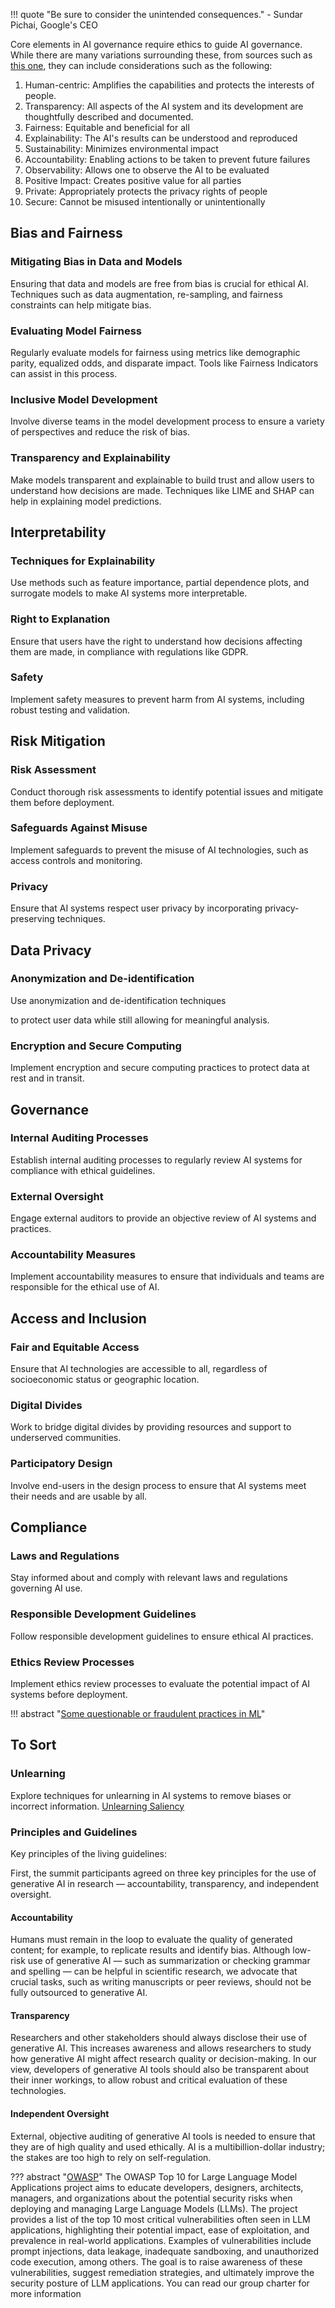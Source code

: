 !!! quote "Be sure to consider the unintended consequences."
    - Sundar Pichai, Google's CEO

Core elements in AI governance require ethics to guide AI governance. While there are many variations surrounding these, from sources such as [this one](https://www.pdpc.gov.sg/-/media/files/pdpc/pdf-files/resource-for-organisation/ai/sgmodelaigovframework2.pdf), they can include considerations such as the following:

1. Human-centric: Amplifies the capabilities and protects the interests of people. 
2. Transparency: All aspects of the AI system and its development are thoughtfully described and documented.
3. Fairness: Equitable and beneficial for all
4. Explainability: The AI's results can be understood and reproduced
5. Sustainability: Minimizes environmental impact
6. Accountability: Enabling actions to be taken to prevent future failures
7. Observability: Allows one to observe the AI to be evaluated
8. Positive Impact: Creates positive value for all parties
9. Private: Appropriately protects the privacy rights of people
10. Secure: Cannot be misused intentionally or unintentionally

## Bias and Fairness

### Mitigating Bias in Data and Models
Ensuring that data and models are free from bias is crucial for ethical AI. Techniques such as data augmentation, re-sampling, and fairness constraints can help mitigate bias.

### Evaluating Model Fairness
Regularly evaluate models for fairness using metrics like demographic parity, equalized odds, and disparate impact. Tools like Fairness Indicators can assist in this process.

### Inclusive Model Development
Involve diverse teams in the model development process to ensure a variety of perspectives and reduce the risk of bias.

### Transparency and Explainability
Make models transparent and explainable to build trust and allow users to understand how decisions are made. Techniques like LIME and SHAP can help in explaining model predictions.

## Interpretability

### Techniques for Explainability
Use methods such as feature importance, partial dependence plots, and surrogate models to make AI systems more interpretable.

### Right to Explanation
Ensure that users have the right to understand how decisions affecting them are made, in compliance with regulations like GDPR.

### Safety
Implement safety measures to prevent harm from AI systems, including robust testing and validation.

## Risk Mitigation

### Risk Assessment
Conduct thorough risk assessments to identify potential issues and mitigate them before deployment.

### Safeguards Against Misuse
Implement safeguards to prevent the misuse of AI technologies, such as access controls and monitoring.

### Privacy
Ensure that AI systems respect user privacy by incorporating privacy-preserving techniques.

## Data Privacy

### Anonymization and De-identification
Use anonymization and de-identification techniques

 to protect user data while still allowing for meaningful analysis.

### Encryption and Secure Computing
Implement encryption and secure computing practices to protect data at rest and in transit.

## Governance

### Internal Auditing Processes
Establish internal auditing processes to regularly review AI systems for compliance with ethical guidelines.

### External Oversight
Engage external auditors to provide an objective review of AI systems and practices.

### Accountability Measures
Implement accountability measures to ensure that individuals and teams are responsible for the ethical use of AI.

## Access and Inclusion

### Fair and Equitable Access
Ensure that AI technologies are accessible to all, regardless of socioeconomic status or geographic location.

### Digital Divides
Work to bridge digital divides by providing resources and support to underserved communities.

### Participatory Design
Involve end-users in the design process to ensure that AI systems meet their needs and are usable by all.

## Compliance

### Laws and Regulations
Stay informed about and comply with relevant laws and regulations governing AI use.

### Responsible Development Guidelines
Follow responsible development guidelines to ensure ethical AI practices.

### Ethics Review Processes
Implement ethics review processes to evaluate the potential impact of AI systems before deployment.

!!! abstract "[Some questionable or fraudulent practices in ML](https://arxiv.org/pdf/2407.12220)"

## To Sort

### Unlearning
Explore techniques for unlearning in AI systems to remove biases or incorrect information. [Unlearning Saliency](https://github.com/optml-group/unlearn-saliency)

### Principles and Guidelines
Key principles of the living guidelines:

First, the summit participants agreed on three key principles for the use of generative AI in research — accountability, transparency, and independent oversight.

#### Accountability
Humans must remain in the loop to evaluate the quality of generated content; for example, to replicate results and identify bias. Although low-risk use of generative AI — such as summarization or checking grammar and spelling — can be helpful in scientific research, we advocate that crucial tasks, such as writing manuscripts or peer reviews, should not be fully outsourced to generative AI.

#### Transparency
Researchers and other stakeholders should always disclose their use of generative AI. This increases awareness and allows researchers to study how generative AI might affect research quality or decision-making. In our view, developers of generative AI tools should also be transparent about their inner workings, to allow robust and critical evaluation of these technologies.

#### Independent Oversight
External, objective auditing of generative AI tools is needed to ensure that they are of high quality and used ethically. AI is a multibillion-dollar industry; the stakes are too high to rely on self-regulation.

??? abstract "[OWASP](https://owasp.org/www-project-top-10-for-large-language-model-applications/)"
    The OWASP Top 10 for Large Language Model Applications project aims to educate developers, designers, architects, managers, and organizations about the potential security risks when deploying and managing Large Language Models (LLMs). The project provides a list of the top 10 most critical vulnerabilities often seen in LLM applications, highlighting their potential impact, ease of exploitation, and prevalence in real-world applications. Examples of vulnerabilities include prompt injections, data leakage, inadequate sandboxing, and unauthorized code execution, among others. The goal is to raise awareness of these vulnerabilities, suggest remediation strategies, and ultimately improve the security posture of LLM applications. You can read our group charter for more information
